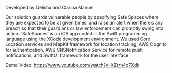 Developed by Delisha and Clarina Manuel

Our solution guards vulnerable people by specifying Safe Spaces where they are expected to be at given times, and raise an alert when there’s any breach so that their guardians or law enforcement can promptly swing into action.
‘SafeSpaces’ is an iOS app coded in the Swift programming language using the XCode development environment. We used Core Location services and MapKit framework for location tracking, AWS Cognito for authentication, AWS SNSNotification Service for remote push notifications, and SwiftUI framework for the user interface

Demo Video: https://www.youtube.com/watch?v=XZrrn4q7Xdk
